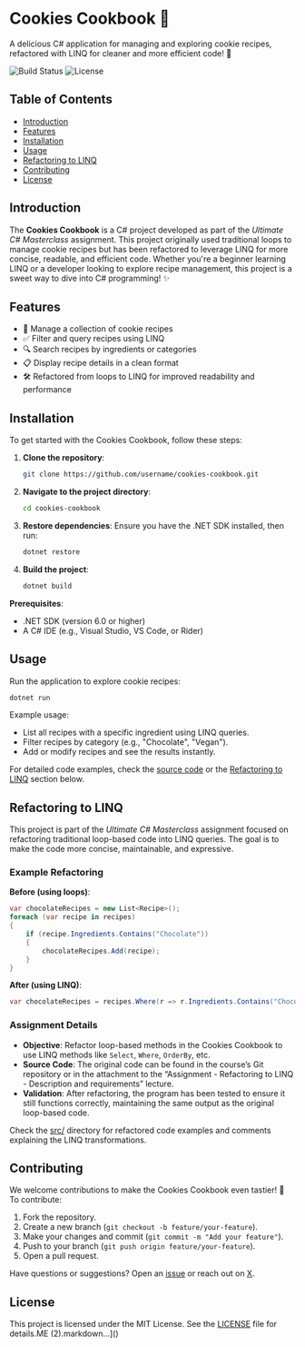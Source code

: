 # Cookies Cookbook 🥐

A delicious C# application for managing and exploring cookie recipes, refactored with LINQ for cleaner and more efficient code! 🍪

![Build Status](https://img.shields.io/badge/build-passing-brightgreen)
![License](https://img.shields.io/badge/license-MIT-blue)

## Table of Contents
- [Introduction](#introduction)
- [Features](#features)
- [Installation](#installation)
- [Usage](#usage)
- [Refactoring to LINQ](#refactoring-to-linq)
- [Contributing](#contributing)
- [License](#license)

## Introduction
The **Cookies Cookbook** is a C# project developed as part of the *Ultimate C# Masterclass* assignment. This project originally used traditional loops to manage cookie recipes but has been refactored to leverage LINQ for more concise, readable, and efficient code. Whether you're a beginner learning LINQ or a developer looking to explore recipe management, this project is a sweet way to dive into C# programming! ✨

 

## Features
- 🍪 Manage a collection of cookie recipes
- ✅ Filter and query recipes using LINQ
- 🔍 Search recipes by ingredients or categories
- 📋 Display recipe details in a clean format
- 🛠️ Refactored from loops to LINQ for improved readability and performance

## Installation
To get started with the Cookies Cookbook, follow these steps:

1. **Clone the repository**:
   ```bash
   git clone https://github.com/username/cookies-cookbook.git
   ```
2. **Navigate to the project directory**:
   ```bash
   cd cookies-cookbook
   ```
3. **Restore dependencies**:
   Ensure you have the .NET SDK installed, then run:
   ```bash
   dotnet restore
   ```
4. **Build the project**:
   ```bash
   dotnet build
   ```

**Prerequisites**:
- .NET SDK (version 6.0 or higher)
- A C# IDE (e.g., Visual Studio, VS Code, or Rider)

## Usage
Run the application to explore cookie recipes:
```bash
dotnet run
```

Example usage:
- List all recipes with a specific ingredient using LINQ queries.
- Filter recipes by category (e.g., "Chocolate", "Vegan").
- Add or modify recipes and see the results instantly.

For detailed code examples, check the [source code](src/) or the [Refactoring to LINQ](#refactoring-to-linq) section below.

## Refactoring to LINQ
This project is part of the *Ultimate C# Masterclass* assignment focused on refactoring traditional loop-based code into LINQ queries. The goal is to make the code more concise, maintainable, and expressive.

### Example Refactoring
**Before (using loops)**:
```csharp
var chocolateRecipes = new List<Recipe>();
foreach (var recipe in recipes)
{
    if (recipe.Ingredients.Contains("Chocolate"))
    {
        chocolateRecipes.Add(recipe);
    }
}
```

**After (using LINQ)**:
```csharp
var chocolateRecipes = recipes.Where(r => r.Ingredients.Contains("Chocolate")).ToList();
```

### Assignment Details
- **Objective**: Refactor loop-based methods in the Cookies Cookbook to use LINQ methods like `Select`, `Where`, `OrderBy`, etc.
- **Source Code**: The original code can be found in the course’s Git repository or in the attachment to the “Assignment - Refactoring to LINQ - Description and requirements” lecture.
- **Validation**: After refactoring, the program has been tested to ensure it still functions correctly, maintaining the same output as the original loop-based code.

Check the [src/](src/) directory for refactored code examples and comments explaining the LINQ transformations.

## Contributing
We welcome contributions to make the Cookies Cookbook even tastier! 🍰 To contribute:
1. Fork the repository.
2. Create a new branch (`git checkout -b feature/your-feature`).
3. Make your changes and commit (`git commit -m "Add your feature"`).
4. Push to your branch (`git push origin feature/your-feature`).
5. Open a pull request.

 

Have questions or suggestions? Open an [issue](https://github.com/username/cookies-cookbook/issues) or reach out on [X](https://x.com/yourusername).

## License
This project is licensed under the MIT License. See the [LICENSE](LICENSE) file for details.ME (2).markdown…]()
